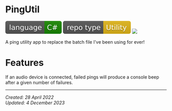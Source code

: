 # PingUtil

<a href="https://docs.microsoft.com/en-us/dotnet/csharp/"><img src="https://raw.githubusercontent.com/Wycott/RepositoryResources/main/Graphics/language-csharp.svg" title="Language C#" alt="Language C#"></a>
<a href="https://github.com/Wycott/RepositoryResources/blob/main/REPOTYPE.md"><img src="https://raw.githubusercontent.com/Wycott/RepositoryResources/main/Graphics/repo%20type-Utility-yellow.svg" title="Utility" alt="Utility"></a>
<img src="https://img.shields.io/badge/.NET_Core-8-red">

A ping utility app to replace the batch file I've been using for ever!

# Features

If an audio device is connected, failed pings will produce a console beep after a given number of failures.

---

*Created: 28 April 2022*  
*Updated: 4 December 2023*
